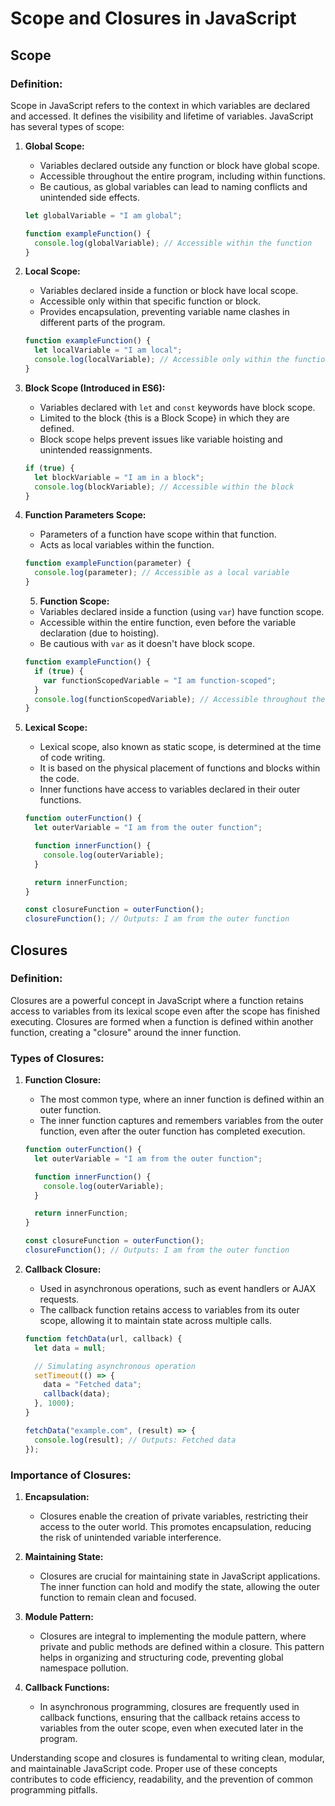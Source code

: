 # Scope and Closures in JavaScript

## Scope

### Definition:

Scope in JavaScript refers to the context in which variables are declared and accessed. It defines the visibility and lifetime of variables. JavaScript has several types of scope:

1. **Global Scope:**

   - Variables declared outside any function or block have global scope.
   - Accessible throughout the entire program, including within functions.
   - Be cautious, as global variables can lead to naming conflicts and unintended side effects.

   ```javascript
   let globalVariable = "I am global";

   function exampleFunction() {
     console.log(globalVariable); // Accessible within the function
   }
   ```

2. **Local Scope:**

   - Variables declared inside a function or block have local scope.
   - Accessible only within that specific function or block.
   - Provides encapsulation, preventing variable name clashes in different parts of the program.

   ```javascript
   function exampleFunction() {
     let localVariable = "I am local";
     console.log(localVariable); // Accessible only within the function
   }
   ```

3. **Block Scope (Introduced in ES6):**

   - Variables declared with `let` and `const` keywords have block scope.
   - Limited to the block {this is a Block Scope} in which they are defined.
   - Block scope helps prevent issues like variable hoisting and unintended reassignments.

   ```javascript
   if (true) {
     let blockVariable = "I am in a block";
     console.log(blockVariable); // Accessible within the block
   }
   ```

4. **Function Parameters Scope:**

   - Parameters of a function have scope within that function.
   - Acts as local variables within the function.

   ```javascript
   function exampleFunction(parameter) {
     console.log(parameter); // Accessible as a local variable
   }
   ```

   5. **Function Scope:**

   - Variables declared inside a function (using `var`) have function scope.
   - Accessible within the entire function, even before the variable declaration (due to hoisting).
   - Be cautious with `var` as it doesn't have block scope.

   ```javascript
   function exampleFunction() {
     if (true) {
       var functionScopedVariable = "I am function-scoped";
     }
     console.log(functionScopedVariable); // Accessible throughout the function
   }
   ```

5. **Lexical Scope:**

   - Lexical scope, also known as static scope, is determined at the time of code writing.
   - It is based on the physical placement of functions and blocks within the code.
   - Inner functions have access to variables declared in their outer functions.

   ```javascript
   function outerFunction() {
     let outerVariable = "I am from the outer function";

     function innerFunction() {
       console.log(outerVariable);
     }

     return innerFunction;
   }

   const closureFunction = outerFunction();
   closureFunction(); // Outputs: I am from the outer function
   ```

## Closures

### Definition:

Closures are a powerful concept in JavaScript where a function retains access to variables from its lexical scope even after the scope has finished executing. Closures are formed when a function is defined within another function, creating a "closure" around the inner function.

### Types of Closures:

1. **Function Closure:**

   - The most common type, where an inner function is defined within an outer function.
   - The inner function captures and remembers variables from the outer function, even after the outer function has completed execution.

   ```javascript
   function outerFunction() {
     let outerVariable = "I am from the outer function";

     function innerFunction() {
       console.log(outerVariable);
     }

     return innerFunction;
   }

   const closureFunction = outerFunction();
   closureFunction(); // Outputs: I am from the outer function
   ```

2. **Callback Closure:**

   - Used in asynchronous operations, such as event handlers or AJAX requests.
   - The callback function retains access to variables from its outer scope, allowing it to maintain state across multiple calls.

   ```javascript
   function fetchData(url, callback) {
     let data = null;

     // Simulating asynchronous operation
     setTimeout(() => {
       data = "Fetched data";
       callback(data);
     }, 1000);
   }

   fetchData("example.com", (result) => {
     console.log(result); // Outputs: Fetched data
   });
   ```

### Importance of Closures:

1. **Encapsulation:**

   - Closures enable the creation of private variables, restricting their access to the outer world. This promotes encapsulation, reducing the risk of unintended variable interference.

2. **Maintaining State:**

   - Closures are crucial for maintaining state in JavaScript applications. The inner function can hold and modify the state, allowing the outer function to remain clean and focused.

3. **Module Pattern:**

   - Closures are integral to implementing the module pattern, where private and public methods are defined within a closure. This pattern helps in organizing and structuring code, preventing global namespace pollution.

4. **Callback Functions:**
   - In asynchronous programming, closures are frequently used in callback functions, ensuring that the callback retains access to variables from the outer scope, even when executed later in the program.

Understanding scope and closures is fundamental to writing clean, modular, and maintainable JavaScript code. Proper use of these concepts contributes to code efficiency, readability, and the prevention of common programming pitfalls.
